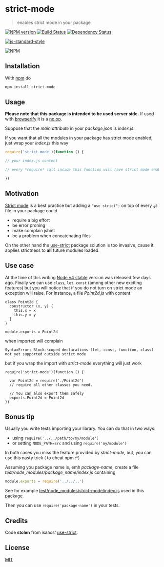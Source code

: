 # strict-mode

> enables strict mode in your package

[![NPM version](https://badge.fury.io/js/strict-mode.svg)](http://badge.fury.io/js/strict-mode) [![Build Status](https://travis-ci.org/fibo/strict-mode.svg?branch=master)](https://travis-ci.org/fibo/strict-mode.png?branch=master) [![Dependency Status](https://gemnasium.com/fibo/strict-mode.svg)](https://gemnasium.com/fibo/strict-mode)

[![js-standard-style](https://cdn.rawgit.com/feross/standard/master/badge.svg)](https://github.com/feross/standard)

[![NPM](https://nodei.co/npm-dl/strict-mode.png)](https://nodei.co/npm-dl/strict-mode/)

## Installation

With [npm](https://npmjs.org/) do

```bash
npm install strict-mode
```

## Usage

**Please note that this package is intended to be used server side.**
If used with [browserify](http://browserify.org/) it is a [no op](https://github.com/fibo/strict-mode/blob/master/browser.js).

Suppose that the *main attribute* in your *package.json* is *index.js*.

If you want that all the modules in your package has strict mode enabled,
just wrap your *index.js* this way

```js
require('strict-mode')(function () {

// your index.js content

// every *require* call inside this function will have strict mode enabled

})
```

## Motivation

[Strict mode](https://developer.mozilla.org/en-US/docs/Web/JavaScript/Reference/Functions_and_function_scope/Strict_mode) is a best practice but adding a `"use strict";` on top of every *.js* file in your package could

* require a big effort
* be error proning
* make complain jshint
* be a problem when concatenating files

On the other hand the [use-strict] package solution is too invasive, cause
it applies strictness to **all** future modules loaded.

## Use case

At the time of this writing [Node v4 stable](https://nodejs.org/en/blog/release/v4.0.0/) version was released few days ago.
Finally we can use `class`, `let`, `const` (among other new exciting features) but you will notice that if you do not turn on strict mode an exception will raise.
For instance, a file *Point2d.js* with content

```
class Point2d {
  constructor (x, y) {
    this.x = x
    this.y = y
  }
}

module.exports = Point2d
```

when imported will complain

```
SyntaxError: Block-scoped declarations (let, const, function, class) not yet supported outside strict mode
```

but if you wrap the import with *strict-mode* everything will just work

```
require('strict-mode')(function () {

  var Point2d = require('./Point2d')
  // require all other classes you need.

  // You can also export them safely
  exports.Point2d = Point2d
})
```

## Bonus tip

Usually you write tests importing your library. You can do that in two ways:

* using `require('../../path/to/my/module')`
* or setting `NODE_PATH=src` and using `require('my/module')`

In both cases you miss the feature provided by *strict-mode*, but, you can
use this nasty trick ( to cheat npm :^)

Assuming you package name is, emh *package-name*, create a file
*test/node_modules/package_name/index.js* containing

```javascript
module.exports = require('../../..')
```

See for example [test/node_modules/strict-mode/index.js](https://github.com/fibo/strict-mode/blob/master/test/node_modules/strict-mode/index.js)
used in this package.

Then you can use `require('package-name')` in your tests.

## Credits

Code **stolen** from isaacs' [use-strict].

## License

[MIT](http://g14n.info/mit-license)

[use-strict]: https://npmjs.org/package/use-strict

